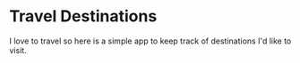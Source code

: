 # Travel Destinations

I love to travel so here is a simple app to keep track of destinations I'd like to visit. 
